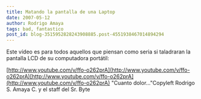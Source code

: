 ```yaml
---
title: Matando la pantalla de una Laptop
date: 2007-05-12
author: Rodrigo Amaya
tags: bad, fantastico
post_id: blog-3515952828243908885.post-4551938467014894294
---
```


Este vídeo es para todos aquellos que piensan como seria si taladraran la pantalla LCD de su computadora portátil:

[http://www.youtube.com/v/ffo-o262prA](http://www.youtube.com/v/ffo-o262prA)[http://www.youtube.com/v/ffo-o262prA](http://www.youtube.com/v/ffo-o262prA) "Cuanto dolor..."Copyleft Rodrigo S. Amaya C. y el staff del Sr. Byte